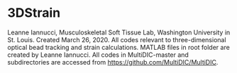 # 3DStrain
Leanne Iannucci, Musculoskeletal Soft Tissue Lab, Washington University in St. Louis.
Created March 26, 2020.
All codes relevant to three-dimensional optical bead tracking and strain calculations.
MATLAB files in root folder are created by Leanne Iannucci.
All codes in MultiDIC-master and subdirectories are accessed from https://github.com/MultiDIC/MultiDIC.
